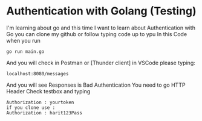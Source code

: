# Authentication with Golang (Testing)
I'm learning about go and this time I want to learn about Authentication with Go you can clone my github or follow typing code up to ypu
In this Code when you run
```
go run main.go
```
And you will check in Postman or [Thunder client] in VSCode please typing: 
```
localhost:8080/messages
```
And you will see Responses is Bad Authentication
You need to go HTTP Header
Check testbox and typing
```
Authorization : yourtoken
if you clone use :
Authorization : harit123Pass
```
